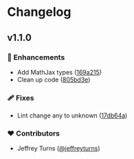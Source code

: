 # Changelog


## v1.1.0


### 🚀 Enhancements

- Add MathJax types ([169a215](https://github.com/jeffreyturns/nuxt-mathjax/commit/169a215))
- Clean up code ([805bd3e](https://github.com/jeffreyturns/nuxt-mathjax/commit/805bd3e))

### 🩹 Fixes

- Lint change any to unknown ([17db64a](https://github.com/jeffreyturns/nuxt-mathjax/commit/17db64a))

### ❤️ Contributors

- Jeffrey Turns ([@jeffreyturns](http://github.com/jeffreyturns))

